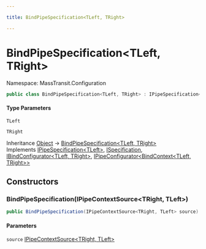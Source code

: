 ```yaml
---

title: BindPipeSpecification<TLeft, TRight>

---
```


# BindPipeSpecification\<TLeft, TRight\>

Namespace: MassTransit.Configuration

```csharp
public class BindPipeSpecification<TLeft, TRight> : IPipeSpecification<TLeft>, ISpecification, IBindConfigurator<TLeft, TRight>, IPipeConfigurator<BindContext<TLeft, TRight>>
```

#### Type Parameters

`TLeft`<br/>

`TRight`<br/>

Inheritance [Object](https://learn.microsoft.com/en-us/dotnet/api/system.object) → [BindPipeSpecification\<TLeft, TRight\>](../masstransit-configuration/bindpipespecification-2)<br/>
Implements [IPipeSpecification\<TLeft\>](../../masstransit-abstractions/masstransit-configuration/ipipespecification-1), [ISpecification](../../masstransit-abstractions/masstransit/ispecification), [IBindConfigurator\<TLeft, TRight\>](../masstransit/ibindconfigurator-2), [IPipeConfigurator\<BindContext\<TLeft, TRight\>\>](../../masstransit-abstractions/masstransit/ipipeconfigurator-1)

## Constructors

### **BindPipeSpecification(IPipeContextSource\<TRight, TLeft\>)**

```csharp
public BindPipeSpecification(IPipeContextSource<TRight, TLeft> source)
```

#### Parameters

`source` [IPipeContextSource\<TRight, TLeft\>](../../masstransit-abstractions/masstransit/ipipecontextsource-2)<br/>
